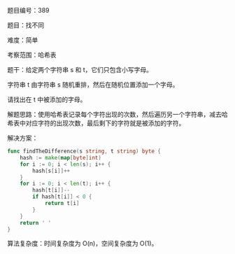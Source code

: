 题目编号：389

题目：找不同

难度：简单

考察范围：哈希表

题干：给定两个字符串 s 和 t，它们只包含小写字母。

字符串 t 由字符串 s 随机重排，然后在随机位置添加一个字母。

请找出在 t 中被添加的字母。

解题思路：使用哈希表记录每个字符出现的次数，然后遍历另一个字符串，减去哈希表中对应字符的出现次数，最后剩下的字符就是被添加的字符。

解决方案：

```go
func findTheDifference(s string, t string) byte {
    hash := make(map[byte]int)
    for i := 0; i < len(s); i++ {
        hash[s[i]]++
    }
    for i := 0; i < len(t); i++ {
        hash[t[i]]--
        if hash[t[i]] < 0 {
            return t[i]
        }
    }
    return ' '
}
```

算法复杂度：时间复杂度为 O(n)，空间复杂度为 O(1)。